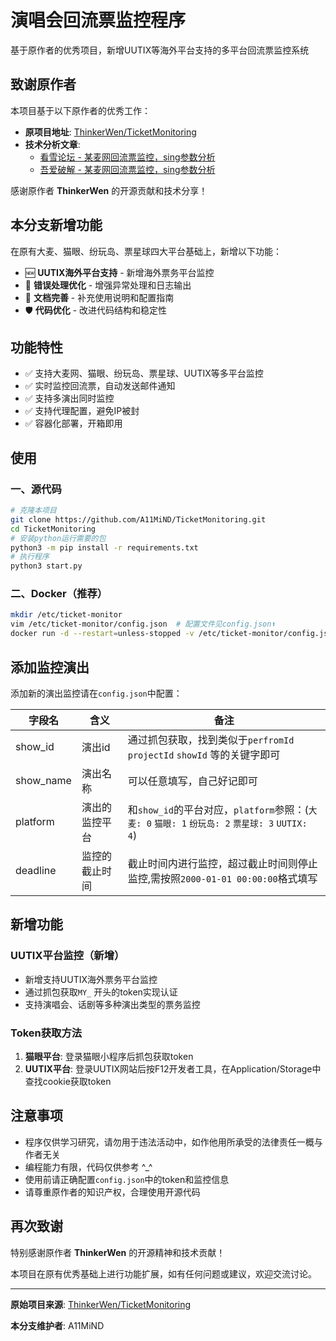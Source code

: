 # 演唱会回流票监控程序

基于原作者的优秀项目，新增UUTIX等海外平台支持的多平台回流票监控系统

## 致谢原作者

本项目基于以下原作者的优秀工作：
- **原项目地址**: [ThinkerWen/TicketMonitoring](https://github.com/ThinkerWen/TicketMonitoring)
- **技术分析文章**: 
  - [看雪论坛 - 某麦网回流票监控，sing参数分析](https://bbs.kanxue.com/thread-279165.htm)
  - [吾爱破解 - 某麦网回流票监控，sing参数分析](https://www.52pojie.cn/forum.php?mod=viewthread&tid=1845064)

感谢原作者 **ThinkerWen** 的开源贡献和技术分享！

## 本分支新增功能

在原有大麦、猫眼、纷玩岛、票星球四大平台基础上，新增以下功能：

- 🆕 **UUTIX海外平台支持** - 新增海外票务平台监控
- 🔧 **错误处理优化** - 增强异常处理和日志输出
- 📖 **文档完善** - 补充使用说明和配置指南
- 🛡️ **代码优化** - 改进代码结构和稳定性

## 功能特性

- ✅ 支持大麦网、猫眼、纷玩岛、票星球、UUTIX等多平台监控
- ✅ 实时监控回流票，自动发送邮件通知
- ✅ 支持多演出同时监控
- ✅ 支持代理配置，避免IP被封
- ✅ 容器化部署，开箱即用

## 使用

### 一、源代码

```bash
# 克隆本项目
git clone https://github.com/A11MiND/TicketMonitoring.git
cd TicketMonitoring
# 安装python运行需要的包
python3 -m pip install -r requirements.txt
# 执行程序
python3 start.py
```

### 二、Docker（推荐）

```bash
mkdir /etc/ticket-monitor
vim /etc/ticket-monitor/config.json  # 配置文件见config.json⬆️️
docker run -d --restart=unless-stopped -v /etc/ticket-monitor/config.json:/app/config.json --name="ticket-monitor" designerwang/ticket-monitor:latest
```

## 添加监控演出

添加新的演出监控请在`config.json`中配置：

| 字段名       | 含义      | 备注                                                                       |
|-----------|---------|--------------------------------------------------------------------------|
| show_id   | 演出id    | 通过抓包获取，找到类似于`perfromId` `projectId` `showId` 等的关键字即可                     |
| show_name | 演出名称    | 可以任意填写，自己好记即可                                                            |
| platform  | 演出的监控平台 | 和`show_id`的平台对应，`platform`参照：(`大麦: 0` `猫眼: 1` `纷玩岛: 2` `票星球: 3` `UUTIX: 4`) |
| deadline  | 监控的截止时间 | 截止时间内进行监控，超过截止时间则停止监控,需按照`2000-01-01 00:00:00`格式填写                       |

## 新增功能

### UUTIX平台监控（新增）

- 新增支持UUTIX海外票务平台监控
- 通过抓包获取`MY_` 开头的token实现认证
- 支持演唱会、话剧等多种演出类型的票务监控

### Token获取方法

1. **猫眼平台**: 登录猫眼小程序后抓包获取token
2. **UUTIX平台**: 登录UUTIX网站后按F12开发者工具，在Application/Storage中查找cookie获取token

## 注意事项

- 程序仅供学习研究，请勿用于违法活动中，如作他用所承受的法律责任一概与作者无关
- 编程能力有限，代码仅供参考 ^_^
- 使用前请正确配置`config.json`中的token和监控信息
- 请尊重原作者的知识产权，合理使用开源代码

## 再次致谢

特别感谢原作者 **ThinkerWen** 的开源精神和技术贡献！

本项目在原有优秀基础上进行功能扩展，如有任何问题或建议，欢迎交流讨论。

---

**原始项目来源**: [ThinkerWen/TicketMonitoring](https://github.com/ThinkerWen/TicketMonitoring)

**本分支维护者**: A11MiND
